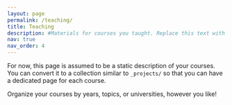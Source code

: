 ```yaml
---
layout: page
permalink: /teaching/
title: Teaching
description: #Materials for courses you taught. Replace this text with your description.
nav: true
nav_order: 4
---
```




For now, this page is assumed to be a static description of your courses. You can convert it to a collection similar to `_projects/` so that you can have a dedicated page for each course.

Organize your courses by years, topics, or universities, however you like!
